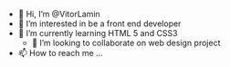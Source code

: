 - 👋 Hi, I’m @VitorLamin
- 👀 I’m interested in  be a front end developer
- 🌱 I’m currently learning HTML 5 and CSS3
  - 💞️ I’m looking to collaborate on web design project  
- 📫 How to reach me ...

<!---
VitorLamin/VitorLamin is a ✨ special ✨ repository because its `README.md` (this file) appears on your GitHub profile.
---
